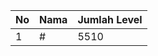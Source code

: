| No | Nama            | Jumlah Level |
|----|-----------------|--------------|
| 1  | #    |    5510        |
